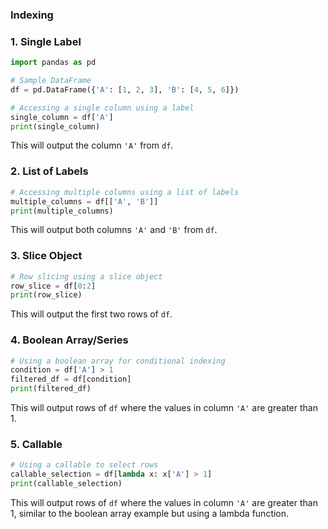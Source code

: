 ### Indexing 

### 1. Single Label
```python
import pandas as pd

# Sample DataFrame
df = pd.DataFrame({'A': [1, 2, 3], 'B': [4, 5, 6]})

# Accessing a single column using a label
single_column = df['A']
print(single_column)
```
This will output the column `'A'` from `df`.

### 2. List of Labels
```python
# Accessing multiple columns using a list of labels
multiple_columns = df[['A', 'B']]
print(multiple_columns)
```
This will output both columns `'A'` and `'B'` from `df`.

### 3. Slice Object
```python
# Row slicing using a slice object
row_slice = df[0:2]
print(row_slice)
```
This will output the first two rows of `df`.

### 4. Boolean Array/Series
```python
# Using a boolean array for conditional indexing
condition = df['A'] > 1
filtered_df = df[condition]
print(filtered_df)
```
This will output rows of `df` where the values in column `'A'` are greater than 1.

### 5. Callable
```python
# Using a callable to select rows
callable_selection = df[lambda x: x['A'] > 1]
print(callable_selection)
```
This will output rows of `df` where the values in column `'A'` are greater than 1, similar to the boolean array example but using a lambda function.

